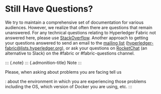 Still Have Questions?
=====================

We try to maintain a comprehensive set of documentation for various
audiences. However, we realize that often there are questions that
remain unanswered. For any technical questions relating to Hyperledger
Fabric not answered here, please use
[StackOverflow](http://stackoverflow.com/questions/tagged/hyperledger-fabric).
Another approach to getting your questions answered to send an email to
the [mailing
list](http://lists.hyperledger.org/mailman/listinfo/hyperledger-fabric)
(<hyperledger-fabric@lists.hyperledger.org>), or ask your questions on
[RocketChat](https://chat.hyperledger.org/) (an alternative to Slack) on
the \#fabric or \#fabric-questions channel.

::: {.note}
::: {.admonition-title}
Note
:::

Please, when asking about problems you are facing tell us

:   about the environment in which you are experiencing those problems
    including the OS, which version of Docker you are using, etc.
:::
